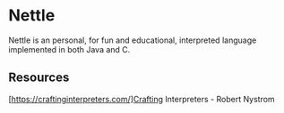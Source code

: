 # Nettle
Nettle is an personal, for fun and educational, interpreted language implemented in both Java and C.

## Resources
[https://craftinginterpreters.com/]Crafting Interpreters - Robert Nystrom
